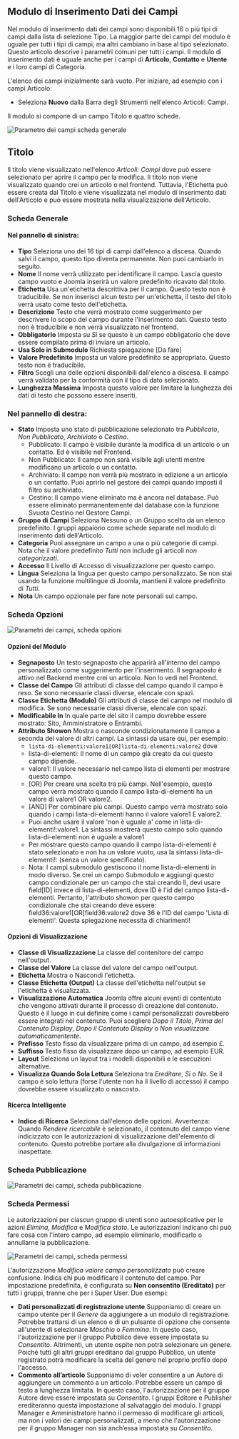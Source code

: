 <!-- Filename: J3.x:Adding_custom_fields/Parameters_for_all_Custom_Fields / Display title: Parametri del Campo  -->
## Modulo di Inserimento Dati dei Campi

Nel modulo di inserimento dati dei campi sono disponibili 16 o più tipi di campi dalla lista di selezione Tipo. La maggior parte dei campi del modulo è uguale per tutti i tipi di campi, ma altri cambiano in base al tipo selezionato. Questo articolo descrive i parametri comuni per tutti i campi. Il modulo di inserimento dati è uguale anche per i campi di **Articolo**, **Contatto** e **Utente** e i loro campi di Categoria.

L'elenco dei campi inizialmente sarà vuoto. Per iniziare, ad esempio con i campi Articolo:
* Seleziona **Nuovo** dalla Barra degli Strumenti nell'elenco Articoli: Campi.

Il modulo si compone di un campo Titolo e quattro schede.

![Parametro dei campi scheda generale](../../../en/images/fields/fields-parameters-general-tab.png)


## Titolo

Il titolo viene visualizzato nell'elenco *Articoli: Campi* dove può essere selezionato per aprire il campo per la modifica. Il titolo non viene visualizzato quando crei un articolo o nel frontend. Tuttavia, l'Etichetta può essere creata dal Titolo e viene visualizzata nel modulo di inserimento dati dell'Articolo e può essere mostrata nella visualizzazione dell'Articolo.

### Scheda Generale

#### Nel pannello di sinistra:

- **Tipo** Seleziona uno dei 16 tipi di campi dall'elenco a discesa. Quando
salvi il campo, questo tipo diventa permanente. Non puoi cambiarlo in seguito.
- **Nome** Il nome verrà utilizzato per identificare il campo. Lascia questo campo vuoto e
Joomla inserirà un valore predefinito ricavato dal titolo.
- **Etichetta** Usa un'etichetta descrittiva per il campo. Questo testo non è
traducibile. Se non inserisci alcun testo per un'etichetta, il testo del titolo verrà
usato come testo dell'etichetta.
- **Descrizione** Testo che verrà mostrato come suggerimento per descrivere lo
scopo del campo durante l'inserimento dati. Questo testo non è traducibile e
non verrà visualizzato nel frontend.
- **Obbligatorio** Imposta su *Sì* se questo è un campo obbligatorio che deve
essere compilato prima di inviare un articolo.
- **Usa Solo in Submodulo** Richiesta spiegazione [Da fare]
- **Valore Predefinito** Imposta un valore predefinito se appropriato. Questo testo non è
traducibile.
- **Filtro** Scegli una delle opzioni disponibili dall'elenco a discesa. Il
campo verrà validato per la conformità con il tipo di dato selezionato.
- **Lunghezza Massima** Imposta questo valore per limitare la lunghezza dei dati di testo che possono essere
inseriti.

### Nel pannello di destra:

- **Stato** Imposta uno stato di pubblicazione selezionato tra *Pubblicato*, *Non Pubblicato*,
*Archiviato* o *Cestino*.
  - Pubblicato: Il campo è visibile durante la modifica di un articolo o un
    contatto. Ed è visibile nel Frontend.
  - Non Pubblicato: Il campo non sarà visibile agli utenti mentre modificano
    un articolo o un contatto.
  - Archiviato: Il campo non verrà più mostrato in edizione a un articolo o un
    contatto. Puoi aprirlo nel gestore dei campi quando imposti il
    filtro su archiviato.
  - Cestino: Il campo viene eliminato ma è ancora nel database. Può essere
    eliminato permanentemente dal database con la funzione Svuota Cestino
    nel Gestore Campi.
- **Gruppo di Campi** Seleziona Nessuno o un Gruppo scelto da un elenco predefinito. I gruppi
appaiono come schede separate nel modulo di inserimento dati dell'Articolo.
- **Categoria** Puoi assegnare un campo a una o più categorie di campi. Nota
  che il valore predefinito *Tutti* non include gli articoli *non categorizzati*.
- **Accesso** Il Livello di Accesso di visualizzazione per questo campo.
- **Lingua** Seleziona la lingua per questo campo personalizzato. Se non stai usando la
  funzione multilingue di Joomla, mantieni il valore predefinito di *Tutti*.
- **Nota** Un campo opzionale per fare note personali sul campo.

### Scheda Opzioni

![Parametri dei campi, scheda opzioni](../../../en/images/fields/fields-parameters-options-tab.png)

#### Opzioni del Modulo

- **Segnaposto** Un testo segnaposto che apparirà all'interno del campo personalizzato
come suggerimento per l'inserimento. Il segnaposto è attivo nel Backend mentre
crei un articolo. Non lo vedi nel Frontend.
- **Classe del Campo** Gli attributi di classe del campo quando il campo è reso.
Se sono necessarie classi diverse, elencale con spazi.
- **Classe Etichetta (Modulo)** Gli attributi di classe del campo nel modulo di modifica. Se
sono necessarie classi diverse, elencale con spazi.
- **Modificabile In** In quale parte del sito il campo dovrebbe essere mostrato: Sito,
Amministratore o Entrambi.
- **Attributo Showon** Mostra o nasconde condizionatamente il campo a seconda del
valore di altri campi. La sintassi da usare qui, per esempio:
  - `lista-di-elementi:valore1[OR]lista-di-elementi:valore2` dove
  - lista-di-elementi: Il nome di un campo già creato da cui questo campo
dipende.
  - valore1: Il valore necessario nel campo lista di elementi per mostrare questo campo.
  - [OR] Per creare una scelta tra più campi. Nell'esempio, questo campo verrà
mostrato quando il campo lista-di-elementi ha un valore di valore1 OR valore2.
  - [AND] Per combinare più campi. Questo campo verrà mostrato solo quando i
campi lista-di-elementi hanno il valore valore1 E valore2.
  - Puoi anche usare il valore 'non è uguale a' come in lista-di-elementi!:valore1. La
sintassi mostrerà questo campo solo quando lista-di-elementi non è uguale a valore1
  - Per mostrare questo campo quando il campo lista-di-elementi è stato selezionato e non ha
un valore vuoto, usa la sintassi lista-di-elementi!: (senza un valore specificato).
  - Nota: I campi submodulo gestiscono il nome lista-di-elementi in modo diverso.
Se crei un campo Submodulo e aggiungi questo campo condizionale per un campo
che stai creando lì, devi usare field[ID] invece di lista-di-elementi,
dove ID è l'id del campo lista-di-elementi. Pertanto, l'attributo showon
per questo campo condizionale che stai creando deve essere:
field36:valore1[OR]field36:valore2 dove 36 è l'ID del campo 'Lista di elementi'.
Questa spiegazione necessita di chiarimenti!

#### Opzioni di Visualizzazione

- **Classe di Visualizzazione**  La classe del contenitore del campo nell'output.
- **Classe del Valore**  La classe del valore del campo nell'output.
- **Etichetta** Mostra o Nascondi l'etichetta.
- **Classe Etichetta (Output)** La classe dell'etichetta nell'output se l'etichetta è visualizzata.
- **Visualizzazione Automatica** Joomla offre alcuni eventi di contentuto che vengono attivati
durante il processo di creazione del contenuto. Questo è il luogo in cui definire come i campi personalizzati
dovrebbero essere integrati nel contenuto. Puoi scegliere *Dopo il Titolo*,
*Prima del Contenuto Display*, *Dopo il Contenuto Display* o *Non visualizzare automaticamentente*.
- **Prefisso** Testo fisso da visualizzare prima di un campo, ad esempio £.
- **Suffisso** Testo fisso da visualizzare dopo un campo, ad esempio EUR.
- **Layout** Seleziona un layout tra i modelli disponibili e le esecuzioni alternative.
- **Visualizza Quando Sola Lettura** Seleziona tra *Ereditare*, *Sì* o *No*. Se il campo è
solo lettura (forse l'utente non ha il livello di accesso) il campo
dovrebbe essere visualizzato o nascosto.

#### Ricerca Intelligente

- **Indice di Ricerca** Seleziona dall'elenco delle opzioni. Avvertenza: Quando *Rendere ricercabile*
è selezionato, il contenuto del campo viene indicizzato con le autorizzazioni
di visualizzazione dell'elemento di contenuto. Questo potrebbe portare alla divulgazione di informazioni inaspettate.

### Scheda Pubblicazione

![Parametri dei campi, scheda pubblicazione](../../../en/images/fields/fields-parameters-publishing-tab.png)

### Scheda Permessi

Le autorizzazioni per ciascun gruppo di utenti sono autoesplicative per le azioni *Elimina*, *Modifica* e *Modifica stato*. Le autorizzazioni indicano chi può fare cosa con l'intero campo, ad esempio eliminarlo, modificarlo o annullarne la pubblicazione.

![Parametri dei campi, scheda permessi](../../../en/images/fields/fields-parameters-permissions-tab.png)

L'autorizzazione *Modifica valore campo personalizzato* può creare confusione. Indica chi può modificare il contenuto del campo. Per impostazione predefinita, è configurata su **Non consentito (Ereditato)** per tutti i gruppi, tranne che per i Super User. Due esempi:

* **Dati personalizzati di registrazione utente**
  Supponiamo di creare un campo utente per il *Genere* da aggiungere a un modulo di registrazione. Potrebbe trattarsi di un elenco o di un pulsante di opzione che consente all'utente di selezionare *Maschio* o *Femmina*. In questo caso, l'autorizzazione per il gruppo Pubblico deve essere impostata su *Consentito*. Altrimenti, un utente ospite non potrà selezionare un genere. Poiché tutti gli altri gruppi ereditano dal gruppo Pubblico, un utente registrato potrà modificare la scelta del genere nel proprio profilo dopo l'accesso.
* **Commento all’articolo**
  Supponiamo di voler consentire a un Autore di aggiungere un commento a un articolo. Potrebbe essere un campo di testo a lunghezza limitata. In questo caso, l'autorizzazione per il gruppo Autore deve essere impostata su *Consentito*. I gruppi Editore e Publisher erediteranno questa impostazione al salvataggio del modulo. I gruppi Manager e Amministratore hanno il permesso di modificare gli articoli, ma non i valori dei campi personalizzati, a meno che l'autorizzazione per il gruppo Manager non sia anch’essa impostata su *Consentito*.
